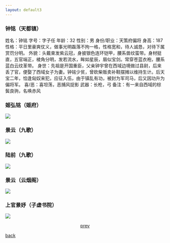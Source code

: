 ```yaml
---
layout: default3
---
```


### 钟铭（天都镇）


姓名：钟铭
字号：字子任
年龄：32
性别：男
身份/职业：天策府偏将
身高：187
性格：平日里豪爽仗义，做事光明磊落不拘一格，性格宽和，待人诚恳，对待下属赏罚分明。
外貌：头戴束发紫云冠，身披银色连环铠甲，腰系兽纹蛮带。身材挺直，五官端正，棱角分明，发若流水，眸如星辰，眉似宝剑。常穿苍蓝衣袍，腰系蓝白云纹革带。
身世：先祖是开国重臣，父亲钟宇曾在西域边境做过县尉，后来丢了官，便娶了西域女子为妻。钟铭少贫，曾砍柴贩卖补鞋摆摊以维持生计。后天宝二年，恰逢匈奴来犯，应征入伍，由于镇乱有功，被封为军司马，后又因功升为偏将军。
喜/恶：喜坦荡，恶捕风捉影
武器：长枪，弓
备注：有一来自西域的棕鬓良驹，名唤赤风




### 姬弘铭（姬府）

![](https://raw.githubusercontent.com/UserT2019/UserT2019.github.io/master/assets/img/rsjhm.jpg)

### 景云（九歌）

![](https://raw.githubusercontent.com/UserT2019/UserT2019.github.io/master/assets/img/rsjyjg.png)

### 陆前（九歌）

![](https://raw.githubusercontent.com/UserT2019/UserT2019.github.io/master/assets/img/rslqjg.png)

### 景云（云烟阁）

![](https://raw.githubusercontent.com/UserT2019/UserT2019.github.io/master/assets/img/rsjyyyg.png)

### 上官景妤（子虚书院）

![](https://raw.githubusercontent.com/UserT2019/UserT2019.github.io/master/assets/img/rssgjy.png)


<p style="text-align:center"><a href="./pd.html">prev</a></p>


[back](./my-page.html)

